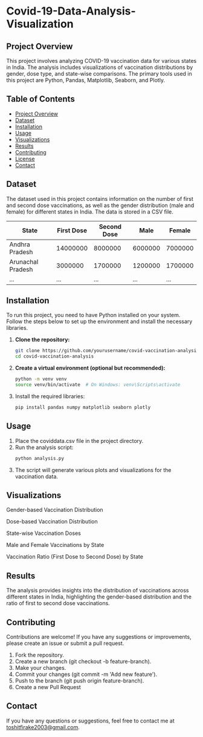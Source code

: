 # Covid-19-Data-Analysis-Visualization

## Project Overview

This project involves analyzing COVID-19 vaccination data for various states in India. The analysis includes visualizations of vaccination distributions by gender, dose type, and state-wise comparisons. The primary tools used in this project are Python, Pandas, Matplotlib, Seaborn, and Plotly.

## Table of Contents

- [Project Overview](#project-overview)
- [Dataset](#dataset)
- [Installation](#installation)
- [Usage](#usage)
- [Visualizations](#visualizations)
- [Results](#results)
- [Contributing](#contributing)
- [License](#license)
- [Contact](#contact)

## Dataset

The dataset used in this project contains information on the number of first and second dose vaccinations, as well as the gender distribution (male and female) for different states in India. The data is stored in a CSV file.

| State             | First Dose | Second Dose | Male     | Female   |
|-------------------|------------|-------------|----------|----------|
| Andhra Pradesh    | 14000000   | 8000000     | 6000000  | 7000000  |
| Arunachal Pradesh | 3000000    | 1700000     | 1200000  | 1700000  |
| ...               | ...        | ...         | ...      | ...      |

## Installation

To run this project, you need to have Python installed on your system. Follow the steps below to set up the environment and install the necessary libraries.

1. **Clone the repository:**

   ```sh
   git clone https://github.com/yourusername/covid-vaccination-analysis.git
   cd covid-vaccination-analysis

2. **Create a virtual environment (optional but recommended):**

   ```sh
   python -m venv venv
   source venv/bin/activate  # On Windows: venv\Scripts\activate
   
3. Install the required libraries:

   ```sh
   pip install pandas numpy matplotlib seaborn plotly

   
## Usage

1. Place the coviddata.csv file in the project directory.
2. Run the analysis script:
   ```sh
   python analysis.py
3. The script will generate various plots and visualizations for the vaccination data.


## Visualizations

Gender-based Vaccination Distribution

Dose-based Vaccination Distribution

State-wise Vaccination Doses

Male and Female Vaccinations by State

Vaccination Ratio (First Dose to Second Dose) by State

## Results
The analysis provides insights into the distribution of vaccinations across different states in India, highlighting the gender-based distribution and the ratio of first to second dose vaccinations.

## Contributing
Contributions are welcome! If you have any suggestions or improvements, please create an issue or submit a pull request.

1. Fork the repository.
2. Create a new branch (git checkout -b feature-branch).
3. Make your changes.
4. Commit your changes (git commit -m 'Add new feature').
5. Push to the branch (git push origin feature-branch).
6. Create a new Pull Request

## Contact
If you have any questions or suggestions, feel free to contact me at toshitfirake2003@gmail.com.
